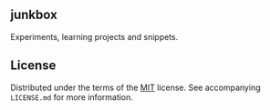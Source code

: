 ## junkbox

Experiments, learning projects and snippets.

<!--
## References
## Acknowlegements
-->

## License

Distributed under the terms of the [MIT](https:choosealicense.comlicensesmit) license. See  accompanying `LICENSE.md` for more information.
